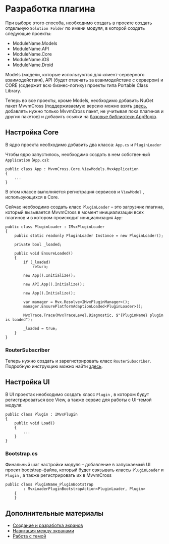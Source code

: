 # Разработка плагина

При выборе этого способа, необходимо создать в проекте создать отдельную `Solution Folder` по имени модуля, в которой создать следующие проекты:

* ModuleName.Models
* ModuleName.API
* ModuleName.Core
* ModuleName.iOS
* ModuleName.Droid

Models \(модели, которые используются для клиент-серверного взаимодействия\), API \(будет отвечать за взаимодействие с сервером\) и CORE \(содержит всю бизнес-логику\) проекты типа Portable Class Library.

Теперь во все проекты, кроме Models, необходимо добавить NuGet пакет MvvmCross \(поддерживаемую версию можно взять [здесь](/sborka-novogo-proekta/spisok-paketov.md), добавлять нужно только MvvmCross пакет, не учитывая пока плагинов и других пакетов\) и добавить ссылки на [базовые библиотеки AppRopio](/perechen-bibliotek-modulei.md).

## Настройка Core

В ядро проекта необходимо добавить два класса: `App.cs` и `PluginLoader`

Чтобы ядро запустилось, необходимо создать в нем собственный `Application` \(`App.cs`\):

```
public class App : MvvmCross.Core.ViewModels.MvxApplication
{
    ...
}
```

В этом классе выполняется регистрация сервисов и `ViewModel` , использующихся в Core.

Сейчас необходимо создать класс `PluginLoader` – это загрузчик плагина, который вызывается MvvmCross в момент инициализации всех плагинов и в котором происходит инициализация `App`:

```
public class PluginLoader : IMvxPluginLoader
{
    public static readonly PluginLoader Instance = new PluginLoader();

    private bool _loaded;

    public void EnsureLoaded()
    {
        if (_loaded)
            return;

        new App().Initialize();

        new API.App().Initialize();

        new App().Initialize();
        
        var manager = Mvx.Resolve<IMvxPluginManager>();
        manager.EnsurePlatformAdaptionLoaded<PluginLoader>();

        MvxTrace.Trace(MvxTraceLevel.Diagnostic, $"{PluginName} plugin is loaded");

        _loaded = true;
    }
}
```

### RouterSubscriber

Теперь нужно создать и зарегистрировать класс `RouterSubscriber`. Подробную инструкцию можно найти [здесь](/dorabotka-suschestvuyuschego-proekta/routersubscriber.md).

## Настройка UI

В UI проектах необходимо создать класс `Plugin` , в котором будут регистрироваться все View, а также сервис для работы с UI-темой модуля:

```
public class Plugin : IMvxPlugin
{
    public void Load()
    {
        ...
    }
}
```

### Bootstrap.cs

Финальный шаг настройки модуля – добавление в запускаемый UI проект bootstrap-файла, который будет связывать классы `PluginLoader` и `Plugin` , а также регистрировать их в MvvmCross

```
public class PluginName_PluginBootstrap 
        : MvxLoaderPluginBootstrapAction<PluginLoader, Plugin>
    {
    }
```

## Дополнительные материалы

* [Создание и разработка экранов](/dorabotka-suschestvuyuschego-proekta/razrabotka-ekranov.md)
* [Навигация между экранами](/dorabotka-suschestvuyuschego-proekta/rabota-s-navigatsiei.md)
* [Работа с темой](/dorabotka-suschestvuyuschego-proekta/rabota-s-temoi-proekta.md)



